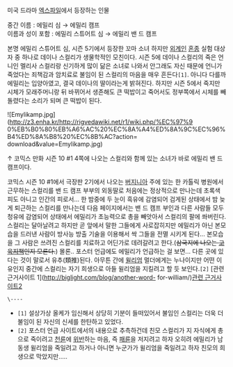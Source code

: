 미국 드라마 [엑스파일](%EC%97%91%EC%8A%A4%ED%8C%8C%EC%9D%BC.md)에서 등장하는 인물

중간 이름 : 에밀리 심 → 에밀리 캠프  
이름과 성이 포함 : 에밀리 스튜어트 심 → 에밀리 밴 드 캠프  

본명 에밀리 스튜어트 심, 시즌 5기에서 등장한 꼬마 소녀 하지만 [외계인](%EC%99%B8%EA%B3%84%EC%9D%B8.md)
[혼종](%ED%98%BC%EC%A2%85.md) 실험 대상자 중 하나로 데이나 스컬리가 생물학적인 모친이다. 시즌 5에 데이나
스컬리의 죽은 언니인 멜리사 스컬리랑 신기하게 많이 닮은 소녀로 나와서 안그래도 자신 때문에 언니가 죽었다는 죄책감과 암치료로 불임이 된
스컬리의 마음을 매우 흔든다`[1]`. 아니다 다를까 에밀리는 입양아였고, 결국 데이나의 딸이라는게 밝혀진다. 하지만 시즌 5에서 죽지만
시체가 모래주머니랑 뒤 바뀌어서 생존해도 큰 떡밥이고 죽어서도 정부쪽에서 시체를 빼돌렸다는 소리가 되며 큰 떡밥이 된다.

![Emylikamp.jpg](http://z3.enha.kr/http://rigvedawiki.net/r1/wiki.php/%EC%97%9
0%EB%B0%80%EB%A6%AC%20%EC%8A%A4%ED%8A%9C%EC%96%B4%ED%8A%B8%20%EC%8B%AC?action=
download&value=Emylikamp.jpg)

↑ 코믹스 만화 시즌 10 #1 4쪽에 나오는 스컬리와 함께 있는 소녀가 바로 에밀리 밴 드 캠프이다.

코믹스 시즌 10 #1에서 극장판 2기에서 나오는 [버지니아](%EB%B2%84%EC%A7%80%EB%8B%88%EC%95%84.md)
주에 있는 한 카톨릭 병원에서 근무하는 스컬리를 밴 드 캠프 부부의 외동딸로 처음에는 정상적으로 만나는데 초록색 피도 아니고 인간의
피로서... 한 밤중에 두 눈이 흑유에 감염되어 검게된 상태에서 밤 늦게 퇴근하는 스컬리를 만나는데 다음 페이지에서는 밴 드 캠프 부인과
다른 사람들 모두 청유에 감염되어 상태에서 에밀리가 초능력으로 총을 빼앗아서 스컬리의 팔에 쏴버린다. 스컬리는 달아날려고 하지만 곧 앞에서
말한 그들에게 사로잡히지만 에밀리가 아닌 본모습을 드러낸 사람이 방사능 방출 기술을 이용해서 싹 그들을 전멸 시키게 된다... 본모습을 그
사람은 쓰려진 스컬리를 치료하고 어딘가로 데려갈려고 한다.(<del>삼국지에 나오는
[고육지책](%EA%B3%A0%EC%9C%A1%EC%A7%80%EC%B1%85.md)인지 모른다.</del>) 몰론.. 포스터 언급에도
에밀리가 언급하는 걸 보면... 다른 곳에 있다는 것이 말로서 유추(類推)된다. 아무튼 간에
[윌리엄](%EC%9C%8C%EB%A6%AC%EC%97%84.md) 멀더에게는 누나이지만 어떤 이유인지 중간에 스컬리는 자기 희생으로
아들 윌리엄을 지킬려고 할 듯 보인다.`[2]` [관련 근거사이트 1](http://biglight.com/blog/another-word-
for-william/)[관련 근거사이트2](http://biglight.com/blog/a-word-for-william/)

`\----`

  * `[1]` 설상가상 올케가 임신해서 상당히 기분이 들떠있어서 불임인 스컬리는 더욱 더 불임이 된 자신의 신세를 한탄하고 있었다.
  * `[2]` 포스터 언급 사이트에서의 내용으로 추측하건데 친모 스컬리가 지 자식에게 총으로 죽이려고 [천륜](%EC%B2%9C%EB%A5%9C.md)에 [위반](%EC%9C%84%EB%B0%98.md)하는 마음, 즉 [패륜](%ED%8C%A8%EB%A5%9C.md)을 저지려고 하자 오히려 에밀리가 남동생 윌리엄을 죽일려고 하거나 아니면 누군가가 윌리엄을 죽일려고 하자 친모의 희생으로 막았지만.....

